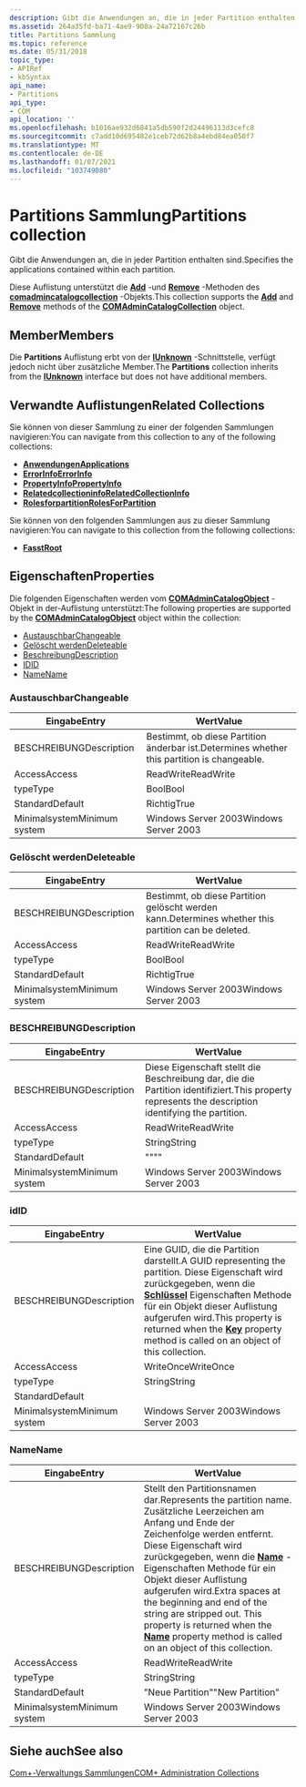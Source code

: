 ```yaml
---
description: Gibt die Anwendungen an, die in jeder Partition enthalten sind.
ms.assetid: 264a35fd-ba71-4ae9-908a-24a72167c26b
title: Partitions Sammlung
ms.topic: reference
ms.date: 05/31/2018
topic_type:
- APIRef
- kbSyntax
api_name:
- Partitions
api_type:
- COM
api_location: ''
ms.openlocfilehash: b1016ae932d6841a5db590f2d24496113d3cefc8
ms.sourcegitcommit: c7add10d695482e1ceb72d62b8a4ebd84ea050f7
ms.translationtype: MT
ms.contentlocale: de-DE
ms.lasthandoff: 01/07/2021
ms.locfileid: "103749080"
---
```

# <a name="partitions-collection"></a><span data-ttu-id="a3966-103">Partitions Sammlung</span><span class="sxs-lookup"><span data-stu-id="a3966-103">Partitions collection</span></span>

<span data-ttu-id="a3966-104">Gibt die Anwendungen an, die in jeder Partition enthalten sind.</span><span class="sxs-lookup"><span data-stu-id="a3966-104">Specifies the applications contained within each partition.</span></span>

<span data-ttu-id="a3966-105">Diese Auflistung unterstützt die [**Add**](/windows/desktop/api/ComAdmin/nf-comadmin-icatalogcollection-add) -und [**Remove**](/windows/desktop/api/ComAdmin/nf-comadmin-icatalogcollection-remove) -Methoden des [**comadmincatalogcollection**](comadmincatalogcollection.md) -Objekts.</span><span class="sxs-lookup"><span data-stu-id="a3966-105">This collection supports the [**Add**](/windows/desktop/api/ComAdmin/nf-comadmin-icatalogcollection-add) and [**Remove**](/windows/desktop/api/ComAdmin/nf-comadmin-icatalogcollection-remove) methods of the [**COMAdminCatalogCollection**](comadmincatalogcollection.md) object.</span></span>

## <a name="members"></a><span data-ttu-id="a3966-106">Member</span><span class="sxs-lookup"><span data-stu-id="a3966-106">Members</span></span>

<span data-ttu-id="a3966-107">Die **Partitions** Auflistung erbt von der [**IUnknown**](/windows/desktop/api/unknwn/nn-unknwn-iunknown) -Schnittstelle, verfügt jedoch nicht über zusätzliche Member.</span><span class="sxs-lookup"><span data-stu-id="a3966-107">The **Partitions** collection inherits from the [**IUnknown**](/windows/desktop/api/unknwn/nn-unknwn-iunknown) interface but does not have additional members.</span></span>

## <a name="related-collections"></a><span data-ttu-id="a3966-108">Verwandte Auflistungen</span><span class="sxs-lookup"><span data-stu-id="a3966-108">Related Collections</span></span>

<span data-ttu-id="a3966-109">Sie können von dieser Sammlung zu einer der folgenden Sammlungen navigieren:</span><span class="sxs-lookup"><span data-stu-id="a3966-109">You can navigate from this collection to any of the following collections:</span></span>

-   [<span data-ttu-id="a3966-110">**Anwendungen**</span><span class="sxs-lookup"><span data-stu-id="a3966-110">**Applications**</span></span>](applications.md)
-   [<span data-ttu-id="a3966-111">**ErrorInfo**</span><span class="sxs-lookup"><span data-stu-id="a3966-111">**ErrorInfo**</span></span>](errorinfo.md)
-   [<span data-ttu-id="a3966-112">**PropertyInfo**</span><span class="sxs-lookup"><span data-stu-id="a3966-112">**PropertyInfo**</span></span>](propertyinfo.md)
-   [<span data-ttu-id="a3966-113">**Relatedcollectioninfo**</span><span class="sxs-lookup"><span data-stu-id="a3966-113">**RelatedCollectionInfo**</span></span>](relatedcollectioninfo.md)
-   [<span data-ttu-id="a3966-114">**Rolesforpartition**</span><span class="sxs-lookup"><span data-stu-id="a3966-114">**RolesForPartition**</span></span>](rolesforpartition.md)

<span data-ttu-id="a3966-115">Sie können von den folgenden Sammlungen aus zu dieser Sammlung navigieren:</span><span class="sxs-lookup"><span data-stu-id="a3966-115">You can navigate to this collection from the following collections:</span></span>

-   [<span data-ttu-id="a3966-116">**Fasst**</span><span class="sxs-lookup"><span data-stu-id="a3966-116">**Root**</span></span>](root.md)

## <a name="properties"></a><span data-ttu-id="a3966-117">Eigenschaften</span><span class="sxs-lookup"><span data-stu-id="a3966-117">Properties</span></span>

<span data-ttu-id="a3966-118">Die folgenden Eigenschaften werden vom [**COMAdminCatalogObject**](comadmincatalogobject.md) -Objekt in der-Auflistung unterstützt:</span><span class="sxs-lookup"><span data-stu-id="a3966-118">The following properties are supported by the [**COMAdminCatalogObject**](comadmincatalogobject.md) object within the collection:</span></span>

-   [<span data-ttu-id="a3966-119">Austauschbar</span><span class="sxs-lookup"><span data-stu-id="a3966-119">Changeable</span></span>](#changeable)
-   [<span data-ttu-id="a3966-120">Gelöscht werden</span><span class="sxs-lookup"><span data-stu-id="a3966-120">Deleteable</span></span>](#deleteable)
-   [<span data-ttu-id="a3966-121">Beschreibung</span><span class="sxs-lookup"><span data-stu-id="a3966-121">Description</span></span>](#description)
-   [<span data-ttu-id="a3966-122">ID</span><span class="sxs-lookup"><span data-stu-id="a3966-122">ID</span></span>](#partitions-collection)
-   [<span data-ttu-id="a3966-123">Name</span><span class="sxs-lookup"><span data-stu-id="a3966-123">Name</span></span>](#name)

### <a name="changeable"></a><span data-ttu-id="a3966-124">Austauschbar</span><span class="sxs-lookup"><span data-stu-id="a3966-124">Changeable</span></span>



| <span data-ttu-id="a3966-125">Eingabe</span><span class="sxs-lookup"><span data-stu-id="a3966-125">Entry</span></span> | <span data-ttu-id="a3966-126">Wert</span><span class="sxs-lookup"><span data-stu-id="a3966-126">Value</span></span> |
|----------------|--------------------------------------------------|
| <span data-ttu-id="a3966-127">BESCHREIBUNG</span><span class="sxs-lookup"><span data-stu-id="a3966-127">Description</span></span>    | <span data-ttu-id="a3966-128">Bestimmt, ob diese Partition änderbar ist.</span><span class="sxs-lookup"><span data-stu-id="a3966-128">Determines whether this partition is changeable.</span></span> |
| <span data-ttu-id="a3966-129">Access</span><span class="sxs-lookup"><span data-stu-id="a3966-129">Access</span></span>         | <span data-ttu-id="a3966-130">ReadWrite</span><span class="sxs-lookup"><span data-stu-id="a3966-130">ReadWrite</span></span>                                        |
| <span data-ttu-id="a3966-131">type</span><span class="sxs-lookup"><span data-stu-id="a3966-131">Type</span></span>           | <span data-ttu-id="a3966-132">Bool</span><span class="sxs-lookup"><span data-stu-id="a3966-132">Bool</span></span>                                             |
| <span data-ttu-id="a3966-133">Standard</span><span class="sxs-lookup"><span data-stu-id="a3966-133">Default</span></span>        | <span data-ttu-id="a3966-134">Richtig</span><span class="sxs-lookup"><span data-stu-id="a3966-134">True</span></span>                                             |
| <span data-ttu-id="a3966-135">Minimalsystem</span><span class="sxs-lookup"><span data-stu-id="a3966-135">Minimum system</span></span> | <span data-ttu-id="a3966-136">Windows Server 2003</span><span class="sxs-lookup"><span data-stu-id="a3966-136">Windows Server 2003</span></span>                              |



 

### <a name="deleteable"></a><span data-ttu-id="a3966-137">Gelöscht werden</span><span class="sxs-lookup"><span data-stu-id="a3966-137">Deleteable</span></span>



| <span data-ttu-id="a3966-138">Eingabe</span><span class="sxs-lookup"><span data-stu-id="a3966-138">Entry</span></span> | <span data-ttu-id="a3966-139">Wert</span><span class="sxs-lookup"><span data-stu-id="a3966-139">Value</span></span> |
|----------------|---------------------------------------------------|
| <span data-ttu-id="a3966-140">BESCHREIBUNG</span><span class="sxs-lookup"><span data-stu-id="a3966-140">Description</span></span>    | <span data-ttu-id="a3966-141">Bestimmt, ob diese Partition gelöscht werden kann.</span><span class="sxs-lookup"><span data-stu-id="a3966-141">Determines whether this partition can be deleted.</span></span> |
| <span data-ttu-id="a3966-142">Access</span><span class="sxs-lookup"><span data-stu-id="a3966-142">Access</span></span>         | <span data-ttu-id="a3966-143">ReadWrite</span><span class="sxs-lookup"><span data-stu-id="a3966-143">ReadWrite</span></span>                                         |
| <span data-ttu-id="a3966-144">type</span><span class="sxs-lookup"><span data-stu-id="a3966-144">Type</span></span>           | <span data-ttu-id="a3966-145">Bool</span><span class="sxs-lookup"><span data-stu-id="a3966-145">Bool</span></span>                                              |
| <span data-ttu-id="a3966-146">Standard</span><span class="sxs-lookup"><span data-stu-id="a3966-146">Default</span></span>        | <span data-ttu-id="a3966-147">Richtig</span><span class="sxs-lookup"><span data-stu-id="a3966-147">True</span></span>                                              |
| <span data-ttu-id="a3966-148">Minimalsystem</span><span class="sxs-lookup"><span data-stu-id="a3966-148">Minimum system</span></span> | <span data-ttu-id="a3966-149">Windows Server 2003</span><span class="sxs-lookup"><span data-stu-id="a3966-149">Windows Server 2003</span></span>                               |



 

### <a name="description"></a><span data-ttu-id="a3966-150">BESCHREIBUNG</span><span class="sxs-lookup"><span data-stu-id="a3966-150">Description</span></span>



| <span data-ttu-id="a3966-151">Eingabe</span><span class="sxs-lookup"><span data-stu-id="a3966-151">Entry</span></span> | <span data-ttu-id="a3966-152">Wert</span><span class="sxs-lookup"><span data-stu-id="a3966-152">Value</span></span> |
|----------------|---------------------------------------------------------------------|
| <span data-ttu-id="a3966-153">BESCHREIBUNG</span><span class="sxs-lookup"><span data-stu-id="a3966-153">Description</span></span>    | <span data-ttu-id="a3966-154">Diese Eigenschaft stellt die Beschreibung dar, die die Partition identifiziert.</span><span class="sxs-lookup"><span data-stu-id="a3966-154">This property represents the description identifying the partition.</span></span> |
| <span data-ttu-id="a3966-155">Access</span><span class="sxs-lookup"><span data-stu-id="a3966-155">Access</span></span>         | <span data-ttu-id="a3966-156">ReadWrite</span><span class="sxs-lookup"><span data-stu-id="a3966-156">ReadWrite</span></span>                                                           |
| <span data-ttu-id="a3966-157">type</span><span class="sxs-lookup"><span data-stu-id="a3966-157">Type</span></span>           | <span data-ttu-id="a3966-158">String</span><span class="sxs-lookup"><span data-stu-id="a3966-158">String</span></span>                                                              |
| <span data-ttu-id="a3966-159">Standard</span><span class="sxs-lookup"><span data-stu-id="a3966-159">Default</span></span>        | <span data-ttu-id="a3966-160">""</span><span class="sxs-lookup"><span data-stu-id="a3966-160">""</span></span>                                                                  |
| <span data-ttu-id="a3966-161">Minimalsystem</span><span class="sxs-lookup"><span data-stu-id="a3966-161">Minimum system</span></span> | <span data-ttu-id="a3966-162">Windows Server 2003</span><span class="sxs-lookup"><span data-stu-id="a3966-162">Windows Server 2003</span></span>                                                 |



 

### <a name="id"></a><span data-ttu-id="a3966-163">id</span><span class="sxs-lookup"><span data-stu-id="a3966-163">ID</span></span>



| <span data-ttu-id="a3966-164">Eingabe</span><span class="sxs-lookup"><span data-stu-id="a3966-164">Entry</span></span> | <span data-ttu-id="a3966-165">Wert</span><span class="sxs-lookup"><span data-stu-id="a3966-165">Value</span></span> |
|----------------|--------------------------------------------------------------------------------------------------------------------------------------------------------------------|
| <span data-ttu-id="a3966-166">BESCHREIBUNG</span><span class="sxs-lookup"><span data-stu-id="a3966-166">Description</span></span>    | <span data-ttu-id="a3966-167">Eine GUID, die die Partition darstellt.</span><span class="sxs-lookup"><span data-stu-id="a3966-167">A GUID representing the partition.</span></span> <span data-ttu-id="a3966-168">Diese Eigenschaft wird zurückgegeben, wenn die [**Schlüssel**](/windows/desktop/api/ComAdmin/nf-comadmin-icatalogobject-get_key) Eigenschaften Methode für ein Objekt dieser Auflistung aufgerufen wird.</span><span class="sxs-lookup"><span data-stu-id="a3966-168">This property is returned when the [**Key**](/windows/desktop/api/ComAdmin/nf-comadmin-icatalogobject-get_key) property method is called on an object of this collection.</span></span> |
| <span data-ttu-id="a3966-169">Access</span><span class="sxs-lookup"><span data-stu-id="a3966-169">Access</span></span>         | <span data-ttu-id="a3966-170">WriteOnce</span><span class="sxs-lookup"><span data-stu-id="a3966-170">WriteOnce</span></span>                                                                                                                                                          |
| <span data-ttu-id="a3966-171">type</span><span class="sxs-lookup"><span data-stu-id="a3966-171">Type</span></span>           | <span data-ttu-id="a3966-172">String</span><span class="sxs-lookup"><span data-stu-id="a3966-172">String</span></span>                                                                                                                                                             |
| <span data-ttu-id="a3966-173">Standard</span><span class="sxs-lookup"><span data-stu-id="a3966-173">Default</span></span>        | <Generated>                                                                                                                                                  |
| <span data-ttu-id="a3966-174">Minimalsystem</span><span class="sxs-lookup"><span data-stu-id="a3966-174">Minimum system</span></span> | <span data-ttu-id="a3966-175">Windows Server 2003</span><span class="sxs-lookup"><span data-stu-id="a3966-175">Windows Server 2003</span></span>                                                                                                                                                |



 

### <a name="name"></a><span data-ttu-id="a3966-176">Name</span><span class="sxs-lookup"><span data-stu-id="a3966-176">Name</span></span>



| <span data-ttu-id="a3966-177">Eingabe</span><span class="sxs-lookup"><span data-stu-id="a3966-177">Entry</span></span> | <span data-ttu-id="a3966-178">Wert</span><span class="sxs-lookup"><span data-stu-id="a3966-178">Value</span></span> |
|----------------|----------------------------------------------------------------------------------------------------------------------------------------------------------------------------------------------------------------------------------------|
| <span data-ttu-id="a3966-179">BESCHREIBUNG</span><span class="sxs-lookup"><span data-stu-id="a3966-179">Description</span></span>    | <span data-ttu-id="a3966-180">Stellt den Partitionsnamen dar.</span><span class="sxs-lookup"><span data-stu-id="a3966-180">Represents the partition name.</span></span> <span data-ttu-id="a3966-181">Zusätzliche Leerzeichen am Anfang und Ende der Zeichenfolge werden entfernt. Diese Eigenschaft wird zurückgegeben, wenn die [**Name**](/windows/desktop/api/ComAdmin/nf-comadmin-icatalogobject-get_name) -Eigenschaften Methode für ein Objekt dieser Auflistung aufgerufen wird.</span><span class="sxs-lookup"><span data-stu-id="a3966-181">Extra spaces at the beginning and end of the string are stripped out. This property is returned when the [**Name**](/windows/desktop/api/ComAdmin/nf-comadmin-icatalogobject-get_name) property method is called on an object of this collection.</span></span> |
| <span data-ttu-id="a3966-182">Access</span><span class="sxs-lookup"><span data-stu-id="a3966-182">Access</span></span>         | <span data-ttu-id="a3966-183">ReadWrite</span><span class="sxs-lookup"><span data-stu-id="a3966-183">ReadWrite</span></span>                                                                                                                                                                                                                              |
| <span data-ttu-id="a3966-184">type</span><span class="sxs-lookup"><span data-stu-id="a3966-184">Type</span></span>           | <span data-ttu-id="a3966-185">String</span><span class="sxs-lookup"><span data-stu-id="a3966-185">String</span></span>                                                                                                                                                                                                                                 |
| <span data-ttu-id="a3966-186">Standard</span><span class="sxs-lookup"><span data-stu-id="a3966-186">Default</span></span>        | <span data-ttu-id="a3966-187">"Neue Partition"</span><span class="sxs-lookup"><span data-stu-id="a3966-187">"New Partition"</span></span>                                                                                                                                                                                                                        |
| <span data-ttu-id="a3966-188">Minimalsystem</span><span class="sxs-lookup"><span data-stu-id="a3966-188">Minimum system</span></span> | <span data-ttu-id="a3966-189">Windows Server 2003</span><span class="sxs-lookup"><span data-stu-id="a3966-189">Windows Server 2003</span></span>                                                                                                                                                                                                                    |



 

## <a name="see-also"></a><span data-ttu-id="a3966-190">Siehe auch</span><span class="sxs-lookup"><span data-stu-id="a3966-190">See also</span></span>

<dl> <dt>

[<span data-ttu-id="a3966-191">Com+-Verwaltungs Sammlungen</span><span class="sxs-lookup"><span data-stu-id="a3966-191">COM+ Administration Collections</span></span>](com--administration-collections.md)
</dt> </dl>

 

 
